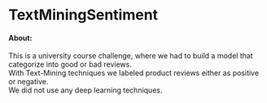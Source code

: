 # TextMiningSentiment
#### About:
This is a university course challenge, where we had to build a model that categorize into good or bad reviews. </br>
With Text-Mining techniques we labeled product reviews either as positive or negative. </br>
We did not use any deep learning techniques.
